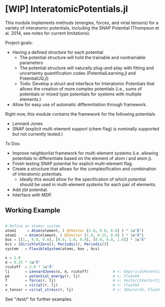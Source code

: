 # [WIP] InteratomicPotentials.jl
This module implements methods (energies, forces, and virial tensors) for a variety of interatomic potentials, including the SNAP Potential (Thompson et al. 2014, see notes for current limitations). 

Project goals:
- Having a defined structure for each potential
    - The potential structure will hold the trainable and nontrainable parameters 
    - The potential structure will naturally plug-and-play with fitting and uncertainty quantification codes (PotentialLearning.jl and PotentialUQ.jl)
    - Todo: Develop a struct and interface for Interatomic Potentials that allows the creation of more complex potentials (i.e., sums of potentials or mixed type potentials for systems with multiple elements.)
- Allow for easy use of automatic differentiation through framework.

Right now, this module contains the framework for the following potentials
- Lennard Jones
- SNAP (explicit multi-element support (chem flag) is nominally supported but not currently tested.)

To Dos:
- Improve neighborlist framework for multi-element systems (i.e. allowing potentials to differentiate based on the element of atom i and atom j).
- Finish testing SNAP potential for explicit multi-element flag.
- Create a structure that allows for the complexification and combination of interatomic potentials.
    - Ideally this would allow for the specification of which potential should be used in multi-element systems for each pair of elements.
- Add zbl potential.
- Interface with MDP.

## Working Example
```julia

# Define an atomic system
atom1     = Atom(element, ( @SVector [1.0, 0.0, 0.0] ) * 1u"Å")
atom2    = Atom(element, ( @SVector [1.0, 0.25, 0.0] ) * 1u"Å")
box = [[1., 0.0, 0.0], [0.0, 1.0, 0.0], [0.0, 0.0, 1.0]] * 1u"Å"
bcs = [DirichletZero(), Periodic(), Periodic()]
system   = FlexibleSystem(atoms, box , bcs)

ϵ = 1.0
σ = 0.25 * 1u"Å"
rcutoff  = 2.0 * 1u"Å"
lj       = LennardJones(ϵ, σ, rcutoff)           # <: EmpiricalPotential <: ArbitraryPotential
pe       = potential_energy(r, lj)               # <: Float64                   
f        = force(r, lj)                          # <: Vector{SVector{3, Float64}}
v        = virial(r, lj)                         # <: Float64
v_tensor = virial_stress(r, lj)                  # <: SVector{6, Float64}
```
See "/test/" for further examples.


